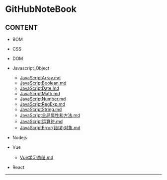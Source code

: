 # GitHubNoteBook

## CONTENT

- BOM

- CSS

- DOM

- Javascript_Object
  - [JavaScriptArray.md](./Javascript_Object/JavaScriptArray.md)
  - [JavaScriptBoolean.md](./Javascript_Object/JavaScriptBoolean.md)
  - [JavaScriptDate.md](./Javascript_Object/JavaScriptDate.md)
  - [JavaScriptMath.md](./Javascript_Object/JavaScriptMath.md)
  - [JavaScriptNumber.md](./Javascript_Object/JavaScriptNumber.md)
  - [JavaScriptRegExp.md](./Javascript_Object/JavaScriptRegExp.md)
  - [JavaScriptString.md](./Javascript_Object/JavaScriptString.md)
  - [JavaScript全局属性和方法.md](./Javascript_Object/JavaScript全局属性和方法.md)
  - [JavaScript运算符.md](./Javascript_Object/JavaScript运算符.md)
  - [JavaScriptError(错误)对象.md](./Javascript_Object/JavaScriptError(错误)对象.md)

- Nodejs

- Vue
  - [Vue学习总结.md](./Vue/Vue学习总结.md)
- React


***